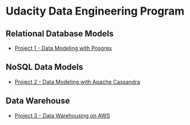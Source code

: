 # Udacity Data Engineering Program

## Relational Database Models
- [Project 1 - Data Modeling with Posgres](https://github.com/toshi2135/udacity-data-engineering/tree/main/project-1-relational-model)

## NoSQL Data Models
- [Project 2 - Data Modeling with Apache Cassandra](https://github.com/toshi2135/udacity-data-engineering/tree/main/project-2-nosql-data-modeling)

## Data Warehouse
- [Project 3 - Data Warehousing on AWS](https://github.com/toshi2135/udacity-data-engineering/tree/main/project-3-data-warehouse)